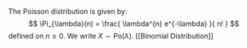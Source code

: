 The Poisson distribution is given by:
$$
\Pi_{\lambda}(n) = \frac{ \lambda^{n} e^{-\lambda} }{ n! }
$$
defined on $n\geq 0$.
We write $X\sim \mathrm{Po}(\lambda)$.
[[Binomial Distribution]]
